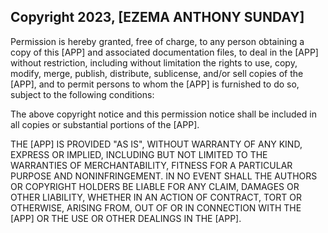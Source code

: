 
## Copyright 2023, [EZEMA ANTHONY SUNDAY]


Permission is hereby granted, free of charge, to any person obtaining a copy of this [APP] and associated documentation files, to deal in the [APP] without restriction, including without limitation the rights to use, copy, modify, merge, publish, distribute, sublicense, and/or sell copies of the [APP], and to permit persons to whom the [APP] is furnished to do so, subject to the following conditions:

The above copyright notice and this permission notice shall be included in all copies or substantial portions of the [APP].

THE [APP] IS PROVIDED "AS IS", WITHOUT WARRANTY OF ANY KIND, EXPRESS OR IMPLIED, INCLUDING BUT NOT LIMITED TO THE WARRANTIES OF MERCHANTABILITY, FITNESS FOR A PARTICULAR PURPOSE AND NONINFRINGEMENT. IN NO EVENT SHALL THE AUTHORS OR COPYRIGHT HOLDERS BE LIABLE FOR ANY CLAIM, DAMAGES OR OTHER LIABILITY, WHETHER IN AN ACTION OF CONTRACT, TORT OR OTHERWISE, ARISING FROM, OUT OF OR IN CONNECTION WITH THE [APP] OR THE USE OR OTHER DEALINGS IN THE [APP].
